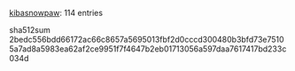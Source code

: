 [kibasnowpaw](https://github.com/kibasnowpaw): 114 entries

sha512sum 2bedc556bdd66172ac66c8657a5695013fbf2d0cccd300480b3bfd73e75105a7ad8a5983ea62af2ce9951f7f4647b2eb01713056a597daa7617417bd233c034d
